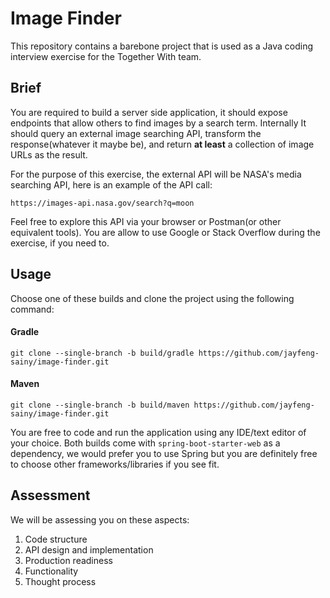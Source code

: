 # Image Finder
This repository contains a barebone project that is used as a Java coding interview exercise for the Together With team.


## Brief
You are required to build a server side application, it should expose endpoints that allow others to find images by a search term. Internally It should query an external image searching API, transform the response(whatever it maybe be), and return **at least** a collection of image URLs as the result.

For the purpose of this exercise, the external API will be NASA's media searching API, here is an example of the API call:

    https://images-api.nasa.gov/search?q=moon

Feel free to explore this API via your browser or Postman(or other equivalent tools). You are allow to use Google or Stack Overflow during the exercise, if you need to.


## Usage
Choose one of these builds and clone the project using the following command:


#### Gradle
`git clone --single-branch -b build/gradle https://github.com/jayfeng-sainy/image-finder.git`

#### Maven
`git clone --single-branch -b build/maven https://github.com/jayfeng-sainy/image-finder.git`


You are free to code and run the application using any IDE/text editor of your choice. Both builds come with `spring-boot-starter-web` as a dependency, we would prefer you to use Spring but you are definitely free to choose other frameworks/libraries if you see fit.


## Assessment
We will be assessing you on these aspects: 
1. Code structure
2. API design and implementation
3. Production readiness
4. Functionality
5. Thought process
